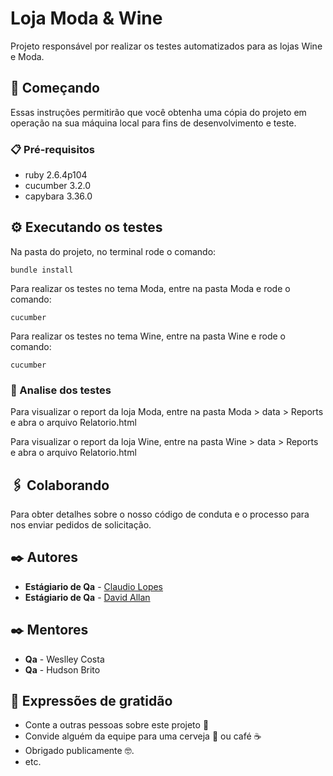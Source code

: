 
# Loja Moda & Wine

Projeto responsável por realizar os testes automatizados para as lojas Wine e Moda.

## 🚀 Começando

Essas instruções permitirão que você obtenha uma cópia do projeto em operação na sua máquina local para fins de desenvolvimento e teste.

### 📋 Pré-requisitos

* ruby 2.6.4p104
* cucumber 3.2.0
* capybara 3.36.0

## ⚙️ Executando os testes

Na pasta do projeto, no terminal rode o comando:

```
bundle install
```

Para realizar os testes no tema Moda, entre na pasta Moda e rode o comando:
```
cucumber
```

Para realizar os testes no tema Wine, entre na pasta Wine e rode o comando:

```
cucumber
```

### 🔩 Analise dos testes

Para visualizar o report da loja Moda, entre na pasta Moda > data > Reports e abra o arquivo Relatorio.html

Para visualizar o report da loja Wine, entre na pasta Wine > data > Reports e abra o arquivo Relatorio.html


## 🖇️ Colaborando

Para obter detalhes sobre o nosso código de conduta e o processo para nos enviar pedidos de solicitação.

## ✒️ Autores

* **Estágiario de Qa** - [Claudio Lopes](https://github.com/claudiolopes-wj)
* **Estágiario de Qa** - [David Allan](https://github.com/davidwebjump)

## ✒️ Mentores

* **Qa** - Weslley Costa
* **Qa** - Hudson Brito

## 🎁 Expressões de gratidão

* Conte a outras pessoas sobre este projeto 📢
* Convide alguém da equipe para uma cerveja 🍺 ou café ☕ 
* Obrigado publicamente 🤓.
* etc.
